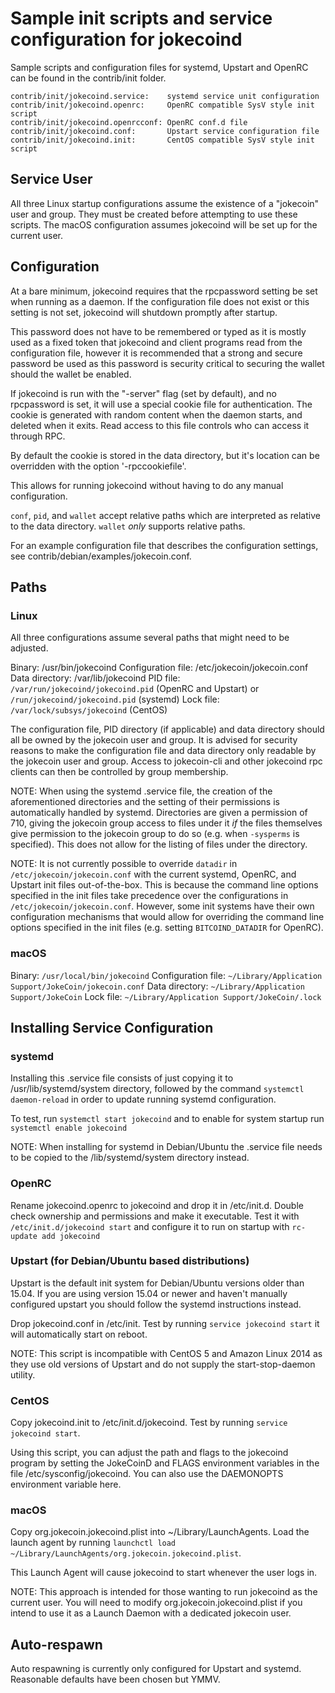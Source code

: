 Sample init scripts and service configuration for jokecoind
==========================================================

Sample scripts and configuration files for systemd, Upstart and OpenRC
can be found in the contrib/init folder.

    contrib/init/jokecoind.service:    systemd service unit configuration
    contrib/init/jokecoind.openrc:     OpenRC compatible SysV style init script
    contrib/init/jokecoind.openrcconf: OpenRC conf.d file
    contrib/init/jokecoind.conf:       Upstart service configuration file
    contrib/init/jokecoind.init:       CentOS compatible SysV style init script

Service User
---------------------------------

All three Linux startup configurations assume the existence of a "jokecoin" user
and group.  They must be created before attempting to use these scripts.
The macOS configuration assumes jokecoind will be set up for the current user.

Configuration
---------------------------------

At a bare minimum, jokecoind requires that the rpcpassword setting be set
when running as a daemon.  If the configuration file does not exist or this
setting is not set, jokecoind will shutdown promptly after startup.

This password does not have to be remembered or typed as it is mostly used
as a fixed token that jokecoind and client programs read from the configuration
file, however it is recommended that a strong and secure password be used
as this password is security critical to securing the wallet should the
wallet be enabled.

If jokecoind is run with the "-server" flag (set by default), and no rpcpassword is set,
it will use a special cookie file for authentication. The cookie is generated with random
content when the daemon starts, and deleted when it exits. Read access to this file
controls who can access it through RPC.

By default the cookie is stored in the data directory, but it's location can be overridden
with the option '-rpccookiefile'.

This allows for running jokecoind without having to do any manual configuration.

`conf`, `pid`, and `wallet` accept relative paths which are interpreted as
relative to the data directory. `wallet` *only* supports relative paths.

For an example configuration file that describes the configuration settings,
see contrib/debian/examples/jokecoin.conf.

Paths
---------------------------------

### Linux

All three configurations assume several paths that might need to be adjusted.

Binary:              /usr/bin/jokecoind
Configuration file:  /etc/jokecoin/jokecoin.conf
Data directory:      /var/lib/jokecoind
PID file:            `/var/run/jokecoind/jokecoind.pid` (OpenRC and Upstart) or `/run/jokecoind/jokecoind.pid` (systemd)
Lock file:           `/var/lock/subsys/jokecoind` (CentOS)

The configuration file, PID directory (if applicable) and data directory
should all be owned by the jokecoin user and group.  It is advised for security
reasons to make the configuration file and data directory only readable by the
jokecoin user and group.  Access to jokecoin-cli and other jokecoind rpc clients
can then be controlled by group membership.

NOTE: When using the systemd .service file, the creation of the aforementioned
directories and the setting of their permissions is automatically handled by
systemd. Directories are given a permission of 710, giving the jokecoin group
access to files under it _if_ the files themselves give permission to the
jokecoin group to do so (e.g. when `-sysperms` is specified). This does not allow
for the listing of files under the directory.

NOTE: It is not currently possible to override `datadir` in
`/etc/jokecoin/jokecoin.conf` with the current systemd, OpenRC, and Upstart init
files out-of-the-box. This is because the command line options specified in the
init files take precedence over the configurations in
`/etc/jokecoin/jokecoin.conf`. However, some init systems have their own
configuration mechanisms that would allow for overriding the command line
options specified in the init files (e.g. setting `BITCOIND_DATADIR` for
OpenRC).

### macOS

Binary:              `/usr/local/bin/jokecoind`
Configuration file:  `~/Library/Application Support/JokeCoin/jokecoin.conf`
Data directory:      `~/Library/Application Support/JokeCoin`
Lock file:           `~/Library/Application Support/JokeCoin/.lock`

Installing Service Configuration
-----------------------------------

### systemd

Installing this .service file consists of just copying it to
/usr/lib/systemd/system directory, followed by the command
`systemctl daemon-reload` in order to update running systemd configuration.

To test, run `systemctl start jokecoind` and to enable for system startup run
`systemctl enable jokecoind`

NOTE: When installing for systemd in Debian/Ubuntu the .service file needs to be copied to the /lib/systemd/system directory instead.

### OpenRC

Rename jokecoind.openrc to jokecoind and drop it in /etc/init.d.  Double
check ownership and permissions and make it executable.  Test it with
`/etc/init.d/jokecoind start` and configure it to run on startup with
`rc-update add jokecoind`

### Upstart (for Debian/Ubuntu based distributions)

Upstart is the default init system for Debian/Ubuntu versions older than 15.04. If you are using version 15.04 or newer and haven't manually configured upstart you should follow the systemd instructions instead.

Drop jokecoind.conf in /etc/init.  Test by running `service jokecoind start`
it will automatically start on reboot.

NOTE: This script is incompatible with CentOS 5 and Amazon Linux 2014 as they
use old versions of Upstart and do not supply the start-stop-daemon utility.

### CentOS

Copy jokecoind.init to /etc/init.d/jokecoind. Test by running `service jokecoind start`.

Using this script, you can adjust the path and flags to the jokecoind program by
setting the JokeCoinD and FLAGS environment variables in the file
/etc/sysconfig/jokecoind. You can also use the DAEMONOPTS environment variable here.

### macOS

Copy org.jokecoin.jokecoind.plist into ~/Library/LaunchAgents. Load the launch agent by
running `launchctl load ~/Library/LaunchAgents/org.jokecoin.jokecoind.plist`.

This Launch Agent will cause jokecoind to start whenever the user logs in.

NOTE: This approach is intended for those wanting to run jokecoind as the current user.
You will need to modify org.jokecoin.jokecoind.plist if you intend to use it as a
Launch Daemon with a dedicated jokecoin user.

Auto-respawn
-----------------------------------

Auto respawning is currently only configured for Upstart and systemd.
Reasonable defaults have been chosen but YMMV.
